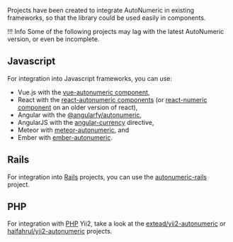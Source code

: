 Projects have been created to integrate AutoNumeric in existing frameworks, so that the library could be used easily in components.

!!! Info
    Some of the following projects may lag with the latest AutoNumeric version, or even be incomplete.

## Javascript

For integration into Javascript frameworks, you can use:

- Vue.js with the [vue-autonumeric component](https://github.com/autoNumeric/vue-autoNumeric),
- React with the [react-autonumeric components](https://react-autonumeric.8hob.io/) (or [react-numeric component](https://github.com/mkg0/react-numeric) on an older version of react),
- Angular with the [@angularfy/autonumeric](https://github.com/angularfy/autonumeric),
- AngularJS with the [angular-currency](https://github.com/BuffCoder/angular-currency) directive,
- Meteor with [meteor-autonumeric](https://github.com/gibson/meteor-autonumeric), and
- Ember with [ember-autonumeric](https://github.com/ykaragol/ember-autonumeric).

## Rails

For integration into [Rails](http://rubyonrails.org/) projects, you can use the [autonumeric-rails](https://github.com/randoum/autonumeric-rails) project.

## PHP
For integration with [PHP](http://php.net/) Yii2, take a look at the [extead/yii2-autonumeric](https://github.com/extead/yii2-autonumeric) or [haifahrul/yii2-autonumeric](https://github.com/haifahrul/yii2-autonumeric) projects.
